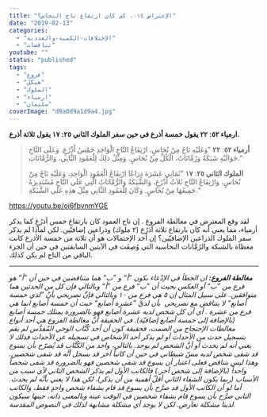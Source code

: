 ```yaml
---
title: "الإعتراض ٠١٤، كم كان ارتفاع تاج النحاس؟"
date: "2019-02-13"
categories: 
  - "الإختلافات-الكمية-والعددية"
  - "تناقضات"
youtube: ""
status: "published"
tags: 
  - "فروع"
  - "هيكل"
  - "الملوك"
  - "ارمياء"
  - "سليمان"
coverImage: "d9a0d9a1d9a4.jpg"
---
```


**ارمياء ٥٢: ٢٢ يقول خمسة أذرع في حين سفر الملوك الثاني ٢٥: ١٧ يقول ثلاثة أذرع.**

> **أرمياء ٥٢**: **٢٢** ”وَعَلَيْهِ تَاجٌ مِنْ نُحَاسٍ، ارْتِفَاعُ التَّاجِ الْوَاحِدِ خَمْسُ أَذْرُعٍ. وَعَلَى التَّاجِ حَوَالَيْهِ شَبَكَةٌ وَرُمَّانَاتُ، الْكُلِّ مِنْ نُحَاسٍ. وَمِثْلُ ذلِكَ لِلْعَمُودِ الثَّانِي، وَالرُّمَّانَاتِ.“
> 
> **الملوك الثاني ٢٥**: **١٧** ”ثَمَانِي عَشَرَةَ ذِرَاعًا ارْتِفَاعُ الْعَمُودِ الْوَاحِدِ، وَعَلَيْهِ تَاجٌ مِنْ نُحَاسٍ، وَارْتِفَاعُ التَّاجِ ثَلاَثُ أَذْرُعٍ، وَالشَّبَكَةُ وَالرُّمَّانَاتُ الَّتِي عَلَى التَّاجِ مُسْتَدِيرَةً جَمِيعُهَا مِنْ نُحَاسٍ. وَكَانَ لِلْعَمُودِ الثَّانِي مِثْلُ هذِهِ عَلَى الشَّبَكَةِ.“

https://youtu.be/oi6fbvnmYGE

لقد وقع المعترض في مغالطة الفروع . إن تاج العمود كان بارتفاع خمس أذرُعٍ كما يذكر أرمياء، مما يعني أنه كان بارتفاع ثلاثة أذرُع (٢ ملوك) وذراعين إضافيّين. لكن لماذا لم يذكر سفر الملوك الذراعين الإضافيّين؟ إن أحد الإحتمالات هو أن ثلاثة من خمسة الأذرع كانت مغطاة بالشبكة والرُمَّانات النحاسية التي وُصِفَت في الآيتين السابقتين في حين أن الجزء الباقي من التاج لم يكن كذلك.

* * *

_**مغالطة الفروع:** ان الخطأ في الإدّعاء بكون ”أ“ و ”ب“ هما متناقضين في حين أن ”أ“ هو فرع من ”ب“ أو العكس بحيث أن ”ب“ فرع من ”أ“ وبالتالي فإن كل من الحدثين هما متوافقين. على سبيل المثال إن ٥ هي فرع من ١٠ وبالتالي فإنَّ تصريحي بأنّ ”لدي خمسة أصابع“ لا يتناقض مع تصريحي  بأن لديَّ ”عشرة أصابع“ حيث أن خمسة أصابع انما هي فرع من عشرة . أي أن كل شخص لديه عشرة أصابع فهو بالضرورة يمتلك خمسة أصابع (بالإضافة إلى خمسة أصابع إضافيّة). في الحقيقة أنَّ مغالطة الفروع هي أحد أنواع مغالطات الإحتجاج من الصمت، فحقيقة كون أن أحد كُتَّاب الوحي المُقدَّس لم يقم بتسجيل حدث من الأحداث أو لم يذكر أحد الأشخاص في تسجيله عن الأحداث فذلك لا يعني أنه لم يحدث أو أنَّ الشخص لم يوجد. بالتالي، واحد من الكُتَّاب قد يُصرّح بأن يسوع قد شفى شخص لديه مسّ شيطاني في حين أن كاتباً آخر قد يسجل أنَّه قد شفى شخصين. وهذا ليس بتناقض فعلى اعتبار أن يسوع قد شفى شخصين فهو بالضرورة قد شفى شخصاً واحداً (بالإضافة إلى شخص آخر.) فالكاتب الأول لم يذكر الشخص الثاني لأي سبب من الأسباب (ربما يكون الشفاء الثاني أقلّ أهمية من أن يذكر)، لكن هذا لا يعني بأنَّه لم يحدث. أما لو أن الكاتب الأول قد صرَّح بأن يسوع قد قام بشفاء شخص واحدٍ فقط، والكاتب الثاني صرَّح بأن يسوع قام بشفاء شخصين في الوقت عينه وبالمعنى ذاته، حينها سيكون لدينا مشكلة تعارض. لكن لا يوجد أي مشكلة مشابهة لذلك في النصوص المقدسة._
